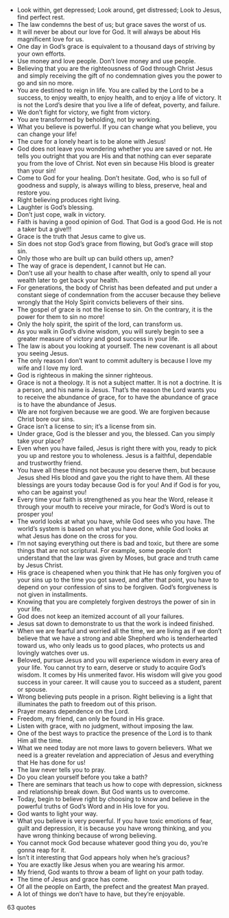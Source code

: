  - Look within, get depressed; Look around, get distressed; Look to Jesus, find perfect rest.
 - The law condemns the best of us; but grace saves the worst of us.
 - It will never be about our love for God. It will always be about His magnificent love for us.
 - One day in God’s grace is equivalent to a thousand days of striving by your own efforts.
 - Use money and love people. Don’t love money and use people.
 - Believing that you are the righteousness of God through Christ Jesus and simply receiving the gift of no condemnation gives you the power to go and sin no more.
 - You are destined to reign in life. You are called by the Lord to be a success, to enjoy wealth, to enjoy health, and to enjoy a life of victory. It is not the Lord’s desire that you live a life of defeat, poverty, and failure.
 - We don’t fight for victory, we fight from victory.
 - You are transformed by beholding, not by working.
 - What you believe is powerful. If you can change what you believe, you can change your life!
 - The cure for a lonely heart is to be alone with Jesus!
 - God does not leave you wondering whether you are saved or not. He tells you outright that you are His and that nothing can ever separate you from the love of Christ. Not even sin because His blood is greater than your sin!
 - Come to God for your healing. Don’t hesitate. God, who is so full of goodness and supply, is always willing to bless, preserve, heal and restore you.
 - Right believing produces right living.
 - Laughter is God’s blessing.
 - Don’t just cope, walk in victory.
 - Faith is having a good opinion of God. That God is a good God. He is not a taker but a give!!!
 - Grace is the truth that Jesus came to give us.
 - Sin does not stop God’s grace from flowing, but God’s grace will stop sin.
 - Only those who are built up can build others up, amen?
 - The way of grace is dependent, I cannot but He can.
 - Don’t use all your health to chase after wealth, only to spend all your wealth later to get back your health.
 - For generations, the body of Christ has been defeated and put under a constant siege of condemnation from the accuser because they believe wrongly that the Holy Spirit convicts believers of their sins.
 - The gospel of grace is not the license to sin. On the contrary, it is the power for them to sin no more!
 - Only the holy spirit, the spirit of the lord, can transform us.
 - As you walk in God’s divine wisdom, you will surely begin to see a greater measure of victory and good success in your life.
 - The law is about you looking at yourself. The new covenant is all about you seeing Jesus.
 - The only reason I don’t want to commit adultery is because I love my wife and I love my lord.
 - God is righteous in making the sinner righteous.
 - Grace is not a theology. It is not a subject matter. It is not a doctrine. It is a person, and his name is Jesus. That’s the reason the Lord wants you to receive the abundance of grace, for to have the abundance of grace is to have the abundance of Jesus.
 - We are not forgiven because we are good. We are forgiven because Christ bore our sins.
 - Grace isn’t a license to sin; it’s a license from sin.
 - Under grace, God is the blesser and you, the blessed. Can you simply take your place?
 - Even when you have failed, Jesus is right there with you, ready to pick you up and restore you to wholeness. Jesus is a faithful, dependable and trustworthy friend.
 - You have all these things not because you deserve them, but because Jesus shed His blood and gave you the right to have them. All these blessings are yours today because God is for you! And if God is for you, who can be against you!
 - Every time your faith is strengthened as you hear the Word, release it through your mouth to receive your miracle, for God’s Word is out to prosper you!
 - The world looks at what you have, while God sees who you have. The world’s system is based on what you have done, while God looks at what Jesus has done on the cross for you.
 - I’m not saying everything out there is bad and toxic, but there are some things that are not scriptural. For example, some people don’t understand that the law was given by Moses, but grace and truth came by Jesus Christ.
 - His grace is cheapened when you think that He has only forgiven you of your sins up to the time you got saved, and after that point, you have to depend on your confession of sins to be forgiven. God’s forgiveness is not given in installments.
 - Knowing that you are completely forgiven destroys the power of sin in your life.
 - God does not keep an itemized account of all your failures.
 - Jesus sat down to demonstrate to us that the work is indeed finished.
 - When we are fearful and worried all the time, we are living as if we don’t believe that we have a strong and able Shepherd who is tenderhearted toward us, who only leads us to good places, who protects us and lovingly watches over us.
 - Beloved, pursue Jesus and you will experience wisdom in every area of your life. You cannot try to earn, deserve or study to acquire God’s wisdom. It comes by His unmerited favor. His wisdom will give you good success in your career. It will cause you to succeed as a student, parent or spouse.
 - Wrong believing puts people in a prison. Right believing is a light that illuminates the path to freedom out of this prison.
 - Prayer means dependence on the Lord.
 - Freedom, my friend, can only be found in His grace.
 - Listen with grace, with no judgment, without imposing the law.
 - One of the best ways to practice the presence of the Lord is to thank Him all the time.
 - What we need today are not more laws to govern believers. What we need is a greater revelation and appreciation of Jesus and everything that He has done for us!
 - The law never tells you to pray.
 - Do you clean yourself before you take a bath?
 - There are seminars that teach us how to cope with depression, sickness and relationship break down. But God wants us to overcome.
 - Today, begin to believe right by choosing to know and believe in the powerful truths of God’s Word and in His love for you.
 - God wants to light your way.
 - What you believe is very powerful. If you have toxic emotions of fear, guilt and depression, it is because you have wrong thinking, and you have wrong thinking because of wrong believing.
 - You cannot mock God because whatever good thing you do, you’re gonna reap for it.
 - Isn’t it interesting that God appears holy when he’s gracious?
 - You are exactly like Jesus when you are wearing his armor.
 - My friend, God wants to throw a beam of light on your path today.
 - The time of Jesus and grace has come.
 - Of all the people on Earth, the prefect and the greatest Man prayed.
 - A lot of things we don’t have to have, but they’re enjoyable.

63 quotes